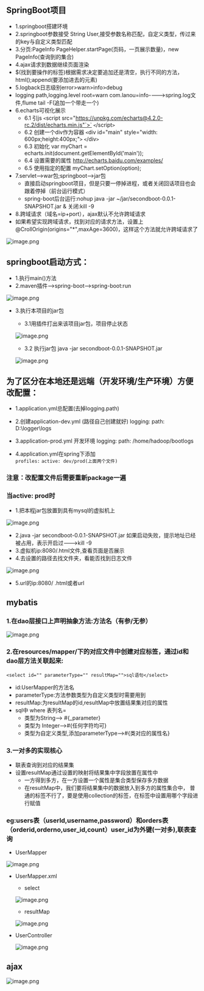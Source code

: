 ## SpringBoot项目
* 1.springboot搭建环境
* 2.springboot参数接受 String User,接受参数名称匹配，自定义类型，传过来的key与自定义类型匹配
* 3.分页:PageInfo PageHelper.startPage(页码，一页展示数量)，new PageInfo(查询到的集合)
*  4.ajax请求到数据继续页面渲染
*  $(找到要操作的标签)根据需求决定要追加还是清空，执行不同的方法，html();append(要添加进去的元素)
*  5.logback日志级别error>warn>info>debug
*  logging path,logging.level root=warn com.lanou=info---->spring.log文件,flume tail -F(追加一个带走一个)
*  6.echarts可视化展示
	* 6.1 引js `<`script src="https://unpkg.com/echarts@4.2.0-rc.2/dist/echarts.min.js"`>` `<`/script`>`
	* 6.2 创建一个div作为容器	`<`div id="main" style="width: 600px;height:400px;"`>`  `<`/div`>`
	* 6.3 初始化	var myChart = echarts.init(document.getElementById('main'));	
	* 6.4 设置需要的属性 http://echarts.baidu.com/examples/
	* 6.5 使用指定的配置	myChart.setOption(option);	
*  7.servlet-->war包;springboot-->jar包 
	* 直接启动springboot项目，但是只要一停掉进程，或者关闭回话项目也会跟着停掉（前台运行模式）
	* spring-boot后台运行:nohup java -jar ~/jar/secondboot-0.0.1-SNAPSHOT.jar  &  关闭:kill -9
* 8.跨域请求（域名=ip+port），ajax默认不允许跨域请求
* 如果希望实现跨域请求，找到对应的请求方法，设置上@CrollOrigin(origins="*",maxAge=3600)，这样这个方法就允许跨域请求了
	
![image.png](https://upload-images.jianshu.io/upload_images/14466577-139cd3f90e60b584.png?imageMogr2/auto-orient/strip%7CimageView2/2/w/1240)

## springboot启动方式：
*  1.执行main()方法
*  2.maven插件-->spring-boot-->spring-boot:run

![image.png](https://upload-images.jianshu.io/upload_images/14466577-83f41fbe78d57070.png?imageMogr2/auto-orient/strip%7CimageView2/2/w/1240)

*  3.执行本项目的jar包 

	* 3.1用插件打出来该项目jar包，项目停止状态
	
	![image.png](https://upload-images.jianshu.io/upload_images/14466577-b591735799293304.png?imageMogr2/auto-orient/strip%7CimageView2/2/w/1240)
	
	* 3.2 执行jar包 java -jar secondboot-0.0.1-SNAPSHOT.jar  
	
	![image.png](https://upload-images.jianshu.io/upload_images/14466577-4599bb0e8290c806.png?imageMogr2/auto-orient/strip%7CimageView2/2/w/1240)
	
## 为了区分在本地还是远端（开发环境/生产环境）方便改配置：
* 1.application.yml总配置(去掉logging.path) 
* 2.创建application-dev.yml (路径自己创建就好) 
logging:
	path: D:\logger\logs
				
* 3.application-prod.yml 开发环境
logging:
		path: /home/hadoop/bootlogs
			
* 4.application.yml在spring下添加		
`profiles:`
	`active: dev/prod(上面两个文件)`
	
### 注意：改配置文件后需要重新package一遍	
### 当active: prod时

* 1.把本程jar包放置到具有mysql的虚拟机上

![image.png](https://upload-images.jianshu.io/upload_images/14466577-f3e7a3172de2afff.png?imageMogr2/auto-orient/strip%7CimageView2/2/w/1240)

* 2.java -jar secondboot-0.0.1-SNAPSHOT.jar 如果启动失败，提示地址已经被占用，表示开启过--->kill -9
* 3.虚拟机ip:8080/.html文件,查看页面是否展示
* 4.去设置的路径去找文件夹，看能否找到日志文件

![image.png](https://upload-images.jianshu.io/upload_images/14466577-8e5e48c462f3a511.png?imageMogr2/auto-orient/strip%7CimageView2/2/w/1240)
* 5.url的ip:8080/ .html或者url

## mybatis
### 1.在dao层接口上声明抽象方法:方法名（有参/无参）

![image.png](https://upload-images.jianshu.io/upload_images/14466577-821a525208cfa050.png?imageMogr2/auto-orient/strip%7CimageView2/2/w/1240)

### 2.在resources/mapper/下的对应文件中创建对应标签，通过id和dao层方法关联起来:

  `<select id="" parameterType="" resultMap="">sql语句</select>`
* id:UserMapper的方法名
* parameterType:方法参数类型为自定义类型时需要用到
* resultMap:为resultMap的id,resultMap中放置结果集对应的属性
* sql中 where 表列名=
	* 类型为String--> #{_parameter}
	* 类型为 Integer-->#{任何字符均可}
	* 类型为自定义类型,添加parameterType-->#{类对应的属性名}
### 3.一对多的实现核心
* 联表查询到对应的结果集
* 设置resultMap通过设置的映射将结果集中字段放置在属性中
	* 一方得到多方，在一方设置一个属性是集合类型保存多方数据
	* 在resultMap中，我们要将结果集中的数据放入到多方的属性集合中，
	 普通的标签不行了，要是使用collection的标签，在标签中设置用哪个字段进行赋值
### eg:users表（userId,username,password）和orders表（orderid,orderno,user_id,count）user_id为外键(一对多),联表查询
* UserMapper

![image.png](https://upload-images.jianshu.io/upload_images/14466577-4eb04b04b8f3a277.png?imageMogr2/auto-orient/strip%7CimageView2/2/w/1240)
	
* UserMapper.xml
	* select
	
	![image.png](https://upload-images.jianshu.io/upload_images/14466577-ea06668c412bc4c0.png?imageMogr2/auto-orient/strip%7CimageView2/2/w/1240)
	
	* resultMap
	
	![image.png](https://upload-images.jianshu.io/upload_images/14466577-b192073f2c8aae6d.png?imageMogr2/auto-orient/strip%7CimageView2/2/w/1240)
	
* UserController

	![image.png](https://upload-images.jianshu.io/upload_images/14466577-7e9ab7ffcb03b0ba.png?imageMogr2/auto-orient/strip%7CimageView2/2/w/1240)

## ajax

![image.png](https://upload-images.jianshu.io/upload_images/14466577-6088c743459a00bc.png?imageMogr2/auto-orient/strip%7CimageView2/2/w/1240)

	
	
	
	
	
	





	
	
	
	
	
	
	
